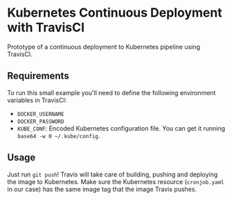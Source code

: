# Kubernetes Continuous Deployment with TravisCI

Prototype of a continuous deployment to Kubernetes pipeline using TravisCI.

## Requirements

To run this small example you'll need to define the following environment variables in TravisCI:

- `DOCKER_USERNAME`
- `DOCKER_PASSWORD`
- `KUBE_CONF`: Encoded Kubernetes configuration file. You can get it running `base64 -w 0 ~/.kube/config`.

## Usage

Just run `git push`! Travis will take care of building, pushing and deploying the image to Kubernetes. Make sure the Kubernetes resource (`cronjob.yaml` in our case) has the same image tag that the image Travis pushes.
